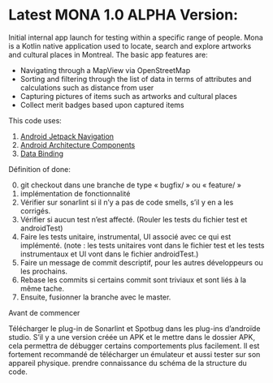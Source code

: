 # Latest MONA 1.0 ALPHA Version:

Initial internal app launch for testing within a specific range of people. Mona is a Kotlin 
native application used to locate, search and explore artworks and cultural places in Montreal.
The basic app features are:
 - Navigating through a MapView via OpenStreetMap
 - Sorting and filtering through the list of data in terms of attributes and calculations such as distance from user
 - Capturing pictures of items such as artworks and cultural places
 - Collect merit badges based upon captured items

This code uses:
1) [Android Jetpack Navigation](https://developer.android.com/guide/navigation)
2) [Android Architecture Components](https://developer.android.com/topic/libraries/architecture)
3) [Data Binding](https://developer.android.com/topic/libraries/data-binding)

Définition of done:

0) git checkout dans une branche de type « bugfix/ » ou « feature/ » 
1) implémentation de fonctionnalité
2) Vérifier sur sonarlint si il n’y a pas de code smells, s’il y en a les corrigés.
3) Vérifier si aucun test n’est affecté. (Rouler les tests du fichier test et androidTest)
4) Faire les tests unitaire, instrumental, UI associé avec ce qui est implémenté. (note : les tests unitaires vont dans le fichier test et les tests instrumentaux et UI vont dans le fichier androidTest.)
5) Faire un message de commit descriptif, pour les autres développeurs ou les prochains. 
6) Rebase les commits si certains commit sont triviaux et sont liés à la même tache.
7) Ensuite, fusionner la branche avec le master.

Avant de commencer 

Télécharger le plug-in de Sonarlint et Spotbug dans les plug-ins d’androïde studio.
S’il y a une version créée un APK et le mettre dans le dossier APK, cela permettra de débugger certains comportements plus facilement.
Il est fortement recommandé de télécharger un émulateur et aussi tester sur son appareil physique.
prendre connaissance du schéma de la structure du code.
